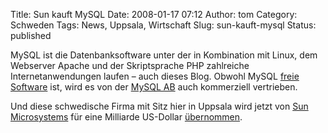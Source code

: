 Title: Sun kauft MySQL
Date: 2008-01-17 07:12
Author: tom
Category: Schweden
Tags: News, Uppsala, Wirtschaft
Slug: sun-kauft-mysql
Status: published

MySQL ist die Datenbanksoftware unter der in Kombination mit Linux, dem
Webserver Apache und der Skriptsprache PHP zahlreiche
Internetanwendungen laufen – auch dieses Blog. Obwohl MySQL [freie
Software](http://www.gnu.org/philosophy/free-sw.de.html) ist, wird es
von der [MySQL AB](http://www.mysql.com/) auch kommerziell vertrieben.

Und diese schwedische Firma mit Sitz hier in Uppsala wird jetzt von [Sun
Microsystems](http://de.wikipedia.org/wiki/Sun_Microsystems) für eine
Milliarde US-Dollar
[übernommen](http://www.heise.de/newsticker/meldung/101883/).

